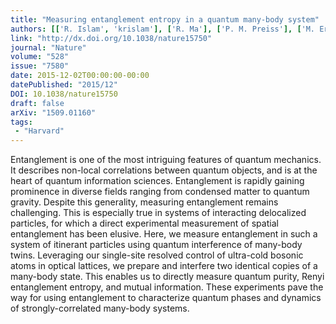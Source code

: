 ```yaml
---
title: "Measuring entanglement entropy in a quantum many-body system"
authors: [['R. Islam', 'krislam'], ['R. Ma'], ['P. M. Preiss'], ['M. Eric Tai'], ['A. Lukin'], ['M. Rispoli'], ['M. Greiner']]
link: "http://dx.doi.org/10.1038/nature15750"
journal: "Nature"
volume: "528"
issue: "7580"
date: 2015-12-02T00:00:00-00:00
datePublished: "2015/12"
DOI: 10.1038/nature15750
draft: false
arXiv: "1509.01160"
tags:
 - "Harvard"
---
```



Entanglement is one of the most intriguing features of quantum mechanics. It
describes non-local correlations between quantum objects, and is at the heart
of quantum information sciences. Entanglement is rapidly gaining prominence in
diverse fields ranging from condensed matter to quantum gravity. Despite this
generality, measuring entanglement remains challenging. This is especially true
in systems of interacting delocalized particles, for which a direct
experimental measurement of spatial entanglement has been elusive. Here, we
measure entanglement in such a system of itinerant particles using quantum
interference of many-body twins. Leveraging our single-site resolved control of
ultra-cold bosonic atoms in optical lattices, we prepare and interfere two
identical copies of a many-body state. This enables us to directly measure
quantum purity, Renyi entanglement entropy, and mutual information. These
experiments pave the way for using entanglement to characterize quantum phases
and dynamics of strongly-correlated many-body systems.
